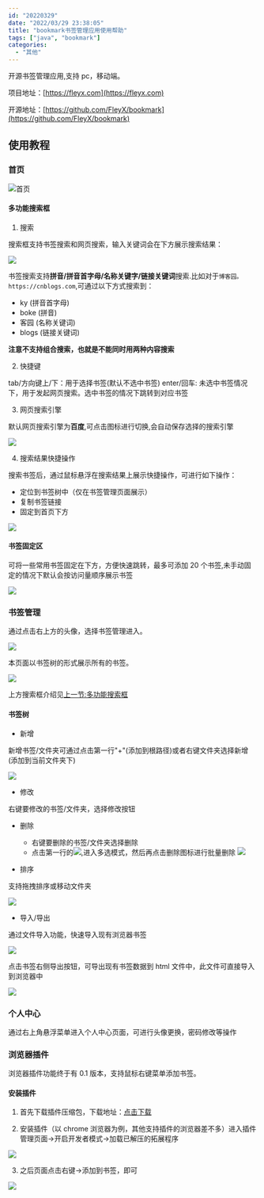 ```yaml
---
id: "20220329"
date: "2022/03/29 23:38:05"
title: "bookmark书签管理应用使用帮助"
tags: ["java", "bookmark"]
categories:
  - "其他"
---
```


开源书签管理应用,支持 pc，移动端。

项目地址：[https://fleyx.com](https://fleyx.com)

开源地址：[https://github.com/FleyX/bookmark](https://github.com/FleyX/bookmark)

## 使用教程

### 首页

![首页](https://qiniupic.fleyx.com/blog/20220329202726.png?imageView2/2/w/1920)

#### 多功能搜索框

1. 搜索

搜索框支持书签搜索和网页搜索，输入关键词会在下方展示搜索结果：

![](https://qiniupic.fleyx.com/blog/20220329203152.png?imageView2/2/w/1920)

书签搜索支持**拼音/拼音首字母/名称关键字/链接关键词**搜索.比如对于`博客园。https://cnblogs.com`,可通过以下方式搜索到：

- ky (拼音首字母)
- boke (拼音)
- 客园 (名称关键词)
- blogs (链接关键词)

**注意不支持组合搜索，也就是不能同时用两种内容搜索**

2. 快捷键

tab/方向键上/下：用于选择书签(默认不选中书签)
enter/回车: 未选中书签情况下，用于发起网页搜索。选中书签的情况下跳转到对应书签

3. 网页搜索引擎

默认网页搜索引擎为**百度**,可点击图标进行切换,会自动保存选择的搜索引擎

![](https://qiniupic.fleyx.com/blog/20220329204103.png?imageView2/2/w/1920)

4. 搜索结果快捷操作

搜索书签后，通过鼠标悬浮在搜索结果上展示快捷操作，可进行如下操作：

- 定位到书签树中（仅在书签管理页面展示）
- 复制书签链接
- 固定到首页下方

![](https://qiniupic.fleyx.com/blog/20220329212023.png?imageView2/2/w/1920)

#### 书签固定区

可将一些常用书签固定在下方，方便快速跳转，最多可添加 20 个书签,未手动固定的情况下默认会按访问量顺序展示书签

![](https://qiniupic.fleyx.com/blog/20220329212211.png?imageView2/2/w/1920)

### 书签管理

通过点击右上方的头像，选择书签管理进入。

![](https://qiniupic.fleyx.com/blog/20220329212513.png?imageView2/2/w/1920)

本页面以书签树的形式展示所有的书签。

![](https://qiniupic.fleyx.com/blog/20220329212745.png?imageView2/2/w/1920)

上方搜索框介绍见[上一节:多功能搜索框](#多功能搜索框)

#### 书签树

- 新增

新增书签/文件夹可通过点击第一行"+"(添加到根路径)或者右键文件夹选择新增(添加到当前文件夹下)

![](https://qiniupic.fleyx.com/blog/20220329213056.png?imageView2/2/w/1920)

- 修改

右键要修改的书签/文件夹，选择修改按钮

- 删除

  - 右键要删除的书签/文件夹选择删除
  - 点击第一行的![](https://qiniupic.fleyx.com/blog/20220329213336.png?imageView2/2/w/1920),进入多选模式，然后再点击删除图标进行批量删除
    ![](https://qiniupic.fleyx.com/blog/20220329213551.png?imageView2/2/w/1920)

- 排序

支持拖拽排序或移动文件夹

![](https://qiniupic.fleyx.com/blog/20220329213716.png?imageView2/2/w/1920)

- 导入/导出

通过文件导入功能，快速导入现有浏览器书签

![](https://qiniupic.fleyx.com/blog/20220329214827.png?imageView2/2/w/1920)

点击书签右侧导出按钮，可导出现有书签数据到 html 文件中，此文件可直接导入到浏览器中

![](https://qiniupic.fleyx.com/blog/20220329214936.png?imageView2/2/w/1920)

### 个人中心

通过右上角悬浮菜单进入个人中心页面，可进行头像更换，密码修改等操作

### 浏览器插件

浏览器插件功能终于有 0.1 版本，支持鼠标右键菜单添加书签。

#### 安装插件

1. 首先下载插件压缩包，下载地址：[点击下载](https://fleyx.com/static/bookmarkBrowserPlugin.7z)

2. 安装插件（以 chrome 浏览器为例，其他支持插件的浏览器差不多）进入插件管理页面->开启开发者模式->加载已解压的拓展程序

![](https://qiniupic.fleyx.com/blog/202204151605709.png)

3. 之后页面点击右键->添加到书签，即可

![](https://qiniupic.fleyx.com/blog/202204151607593.png)
